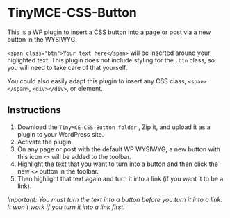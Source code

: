 # TinyMCE-CSS-Button
This is a WP plugin to insert a CSS button into a page or post via a new button in the WYSIWYG.

`<span class="btn">Your text here</span>` will be inserted around your higlighted text. This plugin does not include styling for the `.btn` class, so you will need to take care of that yourself. 

You could also easily adapt this plugin to insert any CSS class, `<span></span>`, `<div></div>`, or element.

## Instructions
1. Download the `TinyMCE-CSS-Button folder` , Zip it, and upload it as a plugin to your WordPress site.
2. Activate the plugin.
3. On any page or post with the default WP WYSIWYG, a new button with this icon `<>` will be added to the toolbar.
3. Highlight the text that you want to turn into a button and then click the new `<>` button in the toolbar. 
4. Then highlight that text again and turn it into a link (if you want it to be a link).

*Important: You must turn the text into a button before you turn it into a link. It won't work if you turn it into a link first.*
